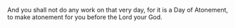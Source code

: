 And you shall not do any work on that very day, for it is a Day of Atonement, to make atonement for you before the Lord your God.
